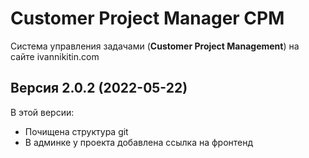 Customer Project Manager CPM
============================

Система управления задачами (__Customer Project Management__) на сайте ivannikitin.com

Версия 2.0.2 (2022-05-22)
-------------------------

В этой версии:
* Почищена структура git
* В админке у проекта добавлена ссылка на фронтенд



